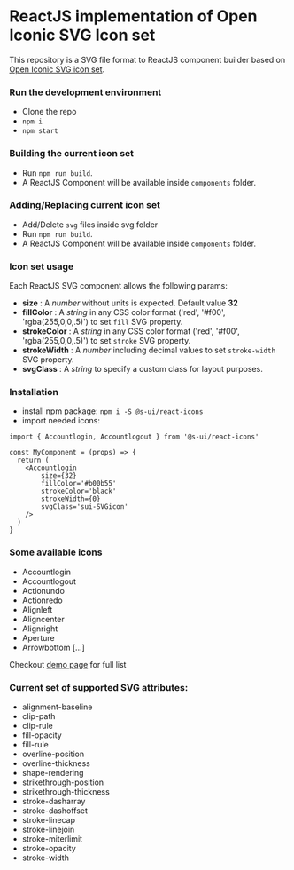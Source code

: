 # ReactJS implementation of Open Iconic SVG Icon set

This repository is a SVG file format to ReactJS component builder based on [Open Iconic SVG icon set](https://useiconic.com/icons/).

### Run the development environment
- Clone the repo
- `npm i`
- `npm start`

### Building the current icon set

- Run `npm run build`.
- A ReactJS Component will be available inside `components` folder.

### Adding/Replacing current icon set

- Add/Delete `svg` files inside svg folder
- Run `npm run build`.
- A ReactJS Component will be available inside `components` folder.

### Icon set usage

Each ReactJS SVG component allows the following params:
- **size** : A *number* without units is expected. Default value **32**
- **fillColor** : A *string* in any CSS color format ('red', '#f00', 'rgba(255,0,0,.5)') to set `fill` SVG property.
- **strokeColor** : A *string* in any CSS color format ('red', '#f00', 'rgba(255,0,0,.5)') to set `stroke` SVG property.
- **strokeWidth** : A *number* including decimal values to set `stroke-width` SVG property.
- **svgClass** : A *string* to specify a custom class for layout purposes.

### Installation

- install npm package: `npm i -S @s-ui/react-icons`
- import needed icons:
```
import { Accountlogin, Accountlogout } from '@s-ui/react-icons'

const MyComponent = (props) => {
  return (
    <Accountlogin
        size={32}
        fillColor='#b00b55'
        strokeColor='black'
        strokeWidth={0}
        svgClass='sui-SVGicon'
    />
  )
}
```

### Some available icons

- Accountlogin
- Accountlogout
- Actionundo
- Actionredo
- Alignleft
- Aligncenter
- Alignright
- Aperture
- Arrowbottom
[...]


Checkout [demo page](https://sui-components.github.io/svg-iconset/) for full list

### Current set of supported SVG attributes:

- alignment-baseline
- clip-path
- clip-rule
- fill-opacity
- fill-rule
- overline-position
- overline-thickness
- shape-rendering
- strikethrough-position
- strikethrough-thickness
- stroke-dasharray
- stroke-dashoffset
- stroke-linecap
- stroke-linejoin
- stroke-miterlimit
- stroke-opacity
- stroke-width
